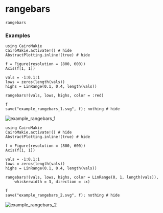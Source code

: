 # rangebars

```@docs
rangebars
```

### Examples

```@example
using CairoMakie
CairoMakie.activate!() # hide
AbstractPlotting.inline!(true) # hide

f = Figure(resolution = (800, 600))
Axis(f[1, 1])

vals = -1:0.1:1
lows = zeros(length(vals))
highs = LinRange(0.1, 0.4, length(vals))

rangebars!(vals, lows, highs, color = :red)

f
save("example_rangebars_1.svg", f); nothing # hide
```

![example_rangebars_1](example_rangebars_1.svg)



```@example
using CairoMakie
CairoMakie.activate!() # hide
AbstractPlotting.inline!(true) # hide

f = Figure(resolution = (800, 600))
Axis(f[1, 1])

vals = -1:0.1:1
lows = zeros(length(vals))
highs = LinRange(0.1, 0.4, length(vals))

rangebars!(vals, lows, highs, color = LinRange(0, 1, length(vals)),
    whiskerwidth = 3, direction = :x)

f
save("example_rangebars_2.svg", f); nothing # hide
```

![example_rangebars_2](example_rangebars_2.svg)

